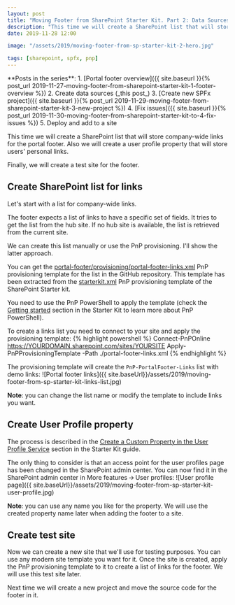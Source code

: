 ```yaml
---
layout: post
title: "Moving Footer from SharePoint Starter Kit. Part 2: Data Sources"
description: "This time we will create a SharePoint list that will store company-wide links for the portal footer. Also we will create a user profile property that will store users' personal links. Finally, we will create a test site for the footer."
date: 2019-11-28 12:00

image: "/assets/2019/moving-footer-from-sp-starter-kit-2-hero.jpg"

tags: [sharepoint, spfx, pnp]
---
```


<aside markdown="1">
**Posts in the series**:
1. [Portal footer overview]({{ site.baseurl }}{% post_url 2019-11-27-moving-footer-from-sharepoint-starter-kit-1-footer-overview %})
2. Create data sources (_this post_)
3. [Create new SPFx project]({{ site.baseurl }}{% post_url 2019-11-29-moving-footer-from-sharepoint-starter-kit-3-new-project %})
4. [Fix issues]({{ site.baseurl }}{% post_url 2019-11-30-moving-footer-from-sharepoint-starter-kit-to-4-fix-issues %})
5. Deploy and add to a site
</aside>

This time we will create a SharePoint list that will store company-wide links for the portal footer. Also we will create a user profile property that will store users' personal links.

Finally, we will create a test site for the footer.

## Create SharePoint list for links

Let's start with a list for company-wide links.

The footer expects a list of links to have a specific set of fields. It tries to get the list from the hub site. If no hub site is available, the list is retrieved from the current site.

We can create this list manually or use the PnP provisioning. I'll show the latter approach.

You can get the [portal-footer/provisioning/portal-footer-links.xml](https://github.com/dmitryrogozhny/sharepoint-lab/blob/master/footer/portal-footer/provisioning/portal-footer-links.xml) PnP provisioning template for the list in the GitHub repository. This template has been extracted from the [starterkit.xml](https://github.com/SharePoint/sp-starter-kit/blob/master/provisioning/starterkit.xml) PnP provisioning template of the SharePoint Starter kit.

You need to use the PnP PowerShell to apply the template (check the [Getting started](https://github.com/SharePoint/sp-starter-kit#getting-started) section in the Starter Kit to learn more about PnP PowerShell).

To create a links list you need to connect to your site and apply the provisioning template:
{% highlight powershell %}
Connect-PnPOnline https://YOURDOMAIN.sharepoint.com/sites/YOURSITE
Apply-PnPProvisioningTemplate -Path ./portal-footer-links.xml
{% endhighlight %}

The provisioning template will create the `PnP-PortalFooter-Links` list with demo links:
![Portal footer links]({{ site.baseUrl}}/assets/2019/moving-footer-from-sp-starter-kit-links-list.jpg)

**Note**: you can change the list name or modify the template to include links you want.

## Create User Profile property

The process is described in the [Create a Custom Property in the User Profile Service](https://github.com/SharePoint/sp-starter-kit/blob/master/documentation/tenant-settings.md#create-a-custom-property-in-the-user-profile-service) section in the Starter Kit guide.

The only thing to consider is that an access point for the user profiles page has been changed in the SharePoint admin center. You can now find it in the SharePoint admin center in More features&thinsp;→&thinsp;User profiles:
![User profile page]({{ site.baseUrl}}/assets/2019/moving-footer-from-sp-starter-kit-user-profile.jpg)

**Note**: you can use any name you like for the property. We will use the created property name later when adding the footer to a site.

## Create test site

Now we can create a new site that we'll use for testing purposes. You can use any modern site template you want for it. Once the site is created, apply the PnP provisioning template to it to create a list of links for the footer. We will use this test site later.

Next time we will create a new project and move the source code for the footer in it.
